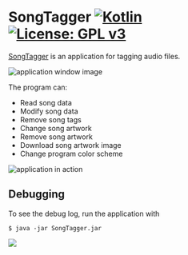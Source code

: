 # SongTagger [![Kotlin](https://i.imgur.com/5bfhhC9.png)](https://kotlinlang.org/) [![License: GPL v3](https://img.shields.io/badge/License-GPLv3-blue.svg)](https://www.gnu.org/licenses/gpl-3.0)

[SongTagger](https://mihajlonesic.gitlab.io/projects/songtagger/) is an application for tagging audio files.

![application window image](https://i.imgur.com/uWHBuwv.png)

The program can:
* Read song data
* Modify song data
* Remove song tags
* Change song artwork
* Remove song artwork
* Download song artwork image
* Change program color scheme

![application in action](https://i.imgur.com/ZHGB3Cx.png)

## Debugging

To see the debug log, run the application with

    $ java -jar SongTagger.jar
    
![](https://i.imgur.com/7IGkEsb.png) 